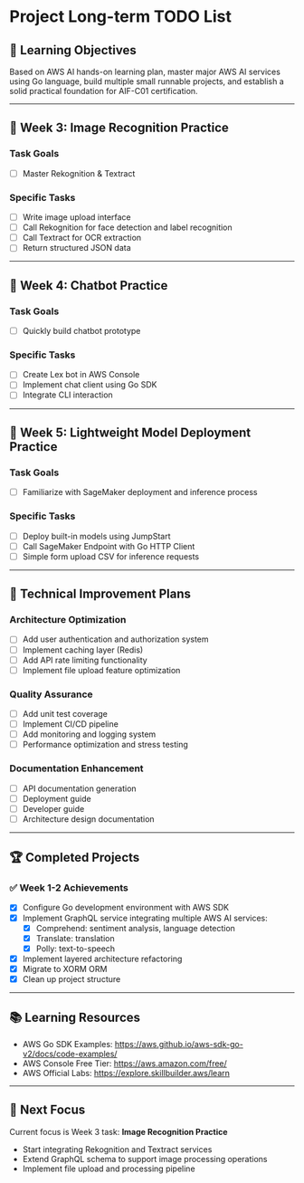 # Project Long-term TODO List

## 🎯 Learning Objectives
Based on AWS AI hands-on learning plan, master major AWS AI services using Go language, build multiple small runnable projects, and establish a solid practical foundation for AIF-C01 certification.

---

## 📅 Week 3: Image Recognition Practice

### Task Goals
- [ ] Master Rekognition & Textract

### Specific Tasks
- [ ] Write image upload interface
- [ ] Call Rekognition for face detection and label recognition
- [ ] Call Textract for OCR extraction
- [ ] Return structured JSON data

---

## 📅 Week 4: Chatbot Practice

### Task Goals
- [ ] Quickly build chatbot prototype

### Specific Tasks
- [ ] Create Lex bot in AWS Console
- [ ] Implement chat client using Go SDK
- [ ] Integrate CLI interaction

---

## 📅 Week 5: Lightweight Model Deployment Practice

### Task Goals
- [ ] Familiarize with SageMaker deployment and inference process

### Specific Tasks
- [ ] Deploy built-in models using JumpStart
- [ ] Call SageMaker Endpoint with Go HTTP Client
- [ ] Simple form upload CSV for inference requests

---

## 🔧 Technical Improvement Plans

### Architecture Optimization
- [ ] Add user authentication and authorization system
- [ ] Implement caching layer (Redis)
- [ ] Add API rate limiting functionality
- [ ] Implement file upload feature optimization

### Quality Assurance
- [ ] Add unit test coverage
- [ ] Implement CI/CD pipeline
- [ ] Add monitoring and logging system
- [ ] Performance optimization and stress testing

### Documentation Enhancement
- [ ] API documentation generation
- [ ] Deployment guide
- [ ] Developer guide
- [ ] Architecture design documentation

---

## 🏆 Completed Projects

### ✅ Week 1-2 Achievements
- [x] Configure Go development environment with AWS SDK
- [x] Implement GraphQL service integrating multiple AWS AI services:
  - [x] Comprehend: sentiment analysis, language detection
  - [x] Translate: translation
  - [x] Polly: text-to-speech
- [x] Implement layered architecture refactoring
- [x] Migrate to XORM ORM
- [x] Clean up project structure

---

## 📚 Learning Resources

- AWS Go SDK Examples: https://aws.github.io/aws-sdk-go-v2/docs/code-examples/
- AWS Console Free Tier: https://aws.amazon.com/free/
- AWS Official Labs: https://explore.skillbuilder.aws/learn

---

## 🎯 Next Focus

Current focus is Week 3 task: **Image Recognition Practice**
- Start integrating Rekognition and Textract services
- Extend GraphQL schema to support image processing operations
- Implement file upload and processing pipeline